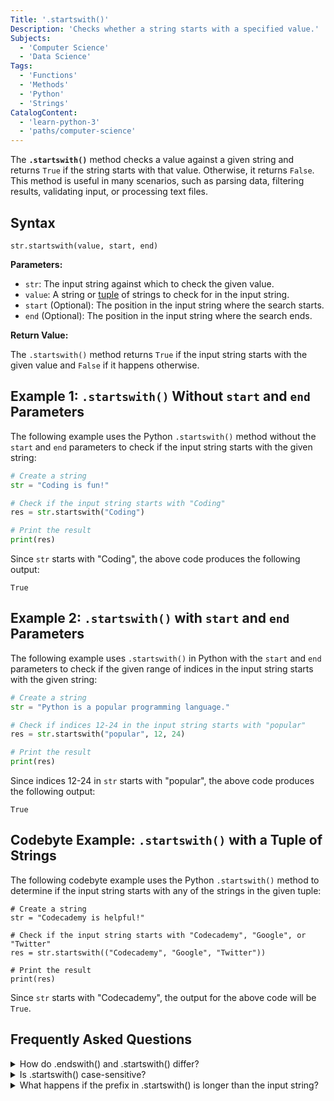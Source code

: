 ```yaml
---
Title: '.startswith()'
Description: 'Checks whether a string starts with a specified value.'
Subjects:
  - 'Computer Science'
  - 'Data Science'
Tags:
  - 'Functions'
  - 'Methods'
  - 'Python'
  - 'Strings'
CatalogContent:
  - 'learn-python-3'
  - 'paths/computer-science'
---
```


The **`.startswith()`** method checks a value against a given string and returns `True` if the string starts with that value. Otherwise, it returns `False`. This method is useful in many scenarios, such as parsing data, filtering results, validating input, or processing text files.

## Syntax

```pseudo
str.startswith(value, start, end)
```

**Parameters:**

- `str`: The input string against which to check the given value.
- `value`: A string or [tuple](https://www.codecademy.com/resources/docs/python/tuples) of strings to check for in the input string.
- `start` (Optional): The position in the input string where the search starts.
- `end` (Optional): The position in the input string where the search ends.

**Return Value:**

The `.startswith()` method returns `True` if the input string starts with the given value and `False` if it happens otherwise.

## Example 1: `.startswith()` Without `start` and `end` Parameters

The following example uses the Python `.startswith()` method without the `start` and `end` parameters to check if the input string starts with the given string:

```py
# Create a string
str = "Coding is fun!"

# Check if the input string starts with "Coding"
res = str.startswith("Coding")

# Print the result
print(res)
```

Since `str` starts with "Coding", the above code produces the following output:

```shell
True
```

## Example 2: `.startswith()` with `start` and `end` Parameters

The following example uses `.startswith()` in Python with the `start` and `end` parameters to check if the given range of indices in the input string starts with the given string:

```py
# Create a string
str = "Python is a popular programming language."

# Check if indices 12-24 in the input string starts with "popular"
res = str.startswith("popular", 12, 24)

# Print the result
print(res)
```

Since indices 12-24 in `str` starts with "popular", the above code produces the following output:

```shell
True
```

## Codebyte Example: `.startswith()` with a Tuple of Strings

The following codebyte example uses the Python `.startswith()` method to determine if the input string starts with any of the strings in the given tuple:

```codebyte/python
# Create a string
str = "Codecademy is helpful!"

# Check if the input string starts with "Codecademy", "Google", or "Twitter"
res = str.startswith(("Codecademy", "Google", "Twitter"))

# Print the result
print(res)
```

Since `str` starts with "Codecademy", the output for the above code will be `True`.

## Frequently Asked Questions

<details>
  <summary>How do .endswith() and .startswith() differ?</summary>
  <p>.startswith() checks if a given string starts with a specific value, whereas .endswith() checks if a given string ends with a specific value.</p>
</details>

<details>
  <summary>Is .startswith() case-sensitive?</summary>
  <p>Yes, .startswith() is case-sensitive.</p>
</details>

<details>
  <summary>What happens if the prefix in .startswith() is longer than the input string?</summary>
  <p>If the prefix in .startswith() is longer than the input string, the method returns 'False'.</p>
</details>
